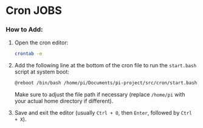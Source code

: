 # Cron JOBS

### How to Add:

1. Open the cron editor:

   ```bash
   crontab -e
   ```

2. Add the following line at the bottom of the cron file to run the `start.bash` script at system boot:

   ```bash
   @reboot /bin/bash /home/pi/Documents/pi-project/src/cron/start.bash
   ```

   Make sure to adjust the file path if necessary (replace `/home/pi` with your actual home directory if different).

3. Save and exit the editor (usually `Ctrl + O`, then `Enter`, followed by `Ctrl + X`).
